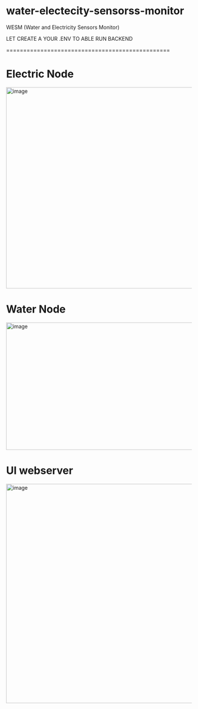# water-electecity-sensorss-monitor
WESM (Water and Electricity Sensors Monitor)

LET CREATE A YOUR .ENV TO ABLE RUN BACKEND

================================================

# Electric Node

<img width="548" height="545" alt="image" src="https://github.com/user-attachments/assets/a1974da1-195e-4fcb-9f28-3e3ff7b2721a" />


# Water Node

<img width="543" height="345" alt="image" src="https://github.com/user-attachments/assets/6d7c33fb-75d8-4be3-ae41-7485ab567097" />

# UI webserver

<img width="555" height="594" alt="image" src="https://github.com/user-attachments/assets/b0a2c5a2-ce86-4188-b355-55d0b7ec9b10" />
